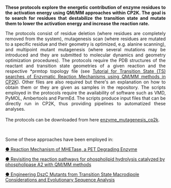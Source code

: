 <p align="justify"><b>These protocols explore the energetic contribution of enzyme residues to the activation energy using QM/MM approaches within CP2K. The goal is to search for residues that destabilize the transition state and mutate them to lower the activation energy and increase the reaction rate.</b></p>

<p align="justify"> The protocols consist of residue deletion (where residues are completely removed from the system), mutagenesis scan (where residues are mutated to a specific residue and their geometry is optimized, e.g. alanine scanning), and multipoint mutant mutagenesis (where several mutations may be introduced and they are submitted to molecular dynamics and geometry optimization procedures). The protocols require the PDB structures of the reactant and transition state geometries of a given reaction and the respective *prmtop topology file (see <a href="https://arvpinto.github.io/enzyme_neb_cp2k" target="_blank">Tutorial for Transition State (TS) searches of Enzymatic Reaction Mechanisms using QM/MM methods in CP2K</a>). Other files are also required but there's an explanation on how to obtain them or they are given as samples in the repository. The scripts employed in the protocols require the availability of software such as VMD, PyMOL, Ambertools and ParmEd. The scripts produce input files that can be directly run in CP2K, thus providing pipelines to automatized these analyses.
<br>
<br>
The protocols can be downloaded from here <a href="https://github.com/arvpinto/enzyme_mutagenesis_cp2k/archive/refs/heads/main.zip" target="_blank">enzyme_mutagenesis_cp2k</a>.
</p>
<br>

Some of these approaches have been employed in:
<p><a href="https://doi.org/10.1021/acscatal.1c02444" target="_blank">● Reaction Mechanism of MHETase, a PET Degrading Enzyme</a></p>
<p><a href="https://doi.org/10.1039/D4SC02315C" target="_blank">● Revisiting the reaction pathways for phospholipid hydrolysis catalyzed by phospholipase A2 with QM/MM methods</a></p>
<p><a href="https://pubs.acs.org/doi/10.1021/acs.jcim.2c01337" target="_blank">● Engineering DszC Mutants from Transition State Macrodipole Considerations and Evolutionary Sequence Analysis</a></p>








